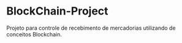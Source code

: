 # BlockChain-Project
Projeto para controle de recebimento de mercadorias utilizando de conceitos Blockchain.
